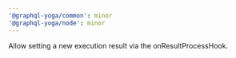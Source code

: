 ```yaml
---
'@graphql-yoga/common': minor
'@graphql-yoga/node': minor
---
```


Allow setting a new execution result via the onResultProcessHook.
